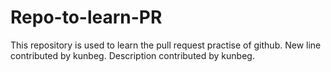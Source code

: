 # Repo-to-learn-PR
This repository is used to learn the pull request practise of github.
New line contributed by kunbeg.
Description contributed by kunbeg.
